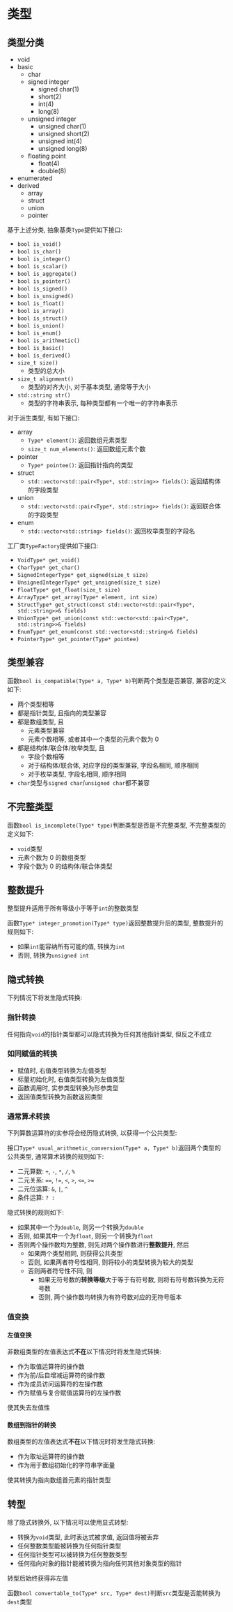 # 类型

## 类型分类

- void
- basic
  - char
  - signed integer
    - signed char(1)
    - short(2)
    - int(4)
    - long(8)
  - unsigned integer
    - unsigned char(1)
    - unsigned short(2)
    - unsigned int(4)
    - unsigned long(8)
  - floating point
    - float(4)
    - double(8)
- enumerated
- derived
  - array
  - struct
  - union
  - pointer

基于上述分类, 抽象基类`Type`提供如下接口:

- `bool is_void()`
- `bool is_char()`
- `bool is_integer()`
- `bool is_scalar()`
- `bool is_aggregate()`
- `bool is_pointer()`
- `bool is_signed()`
- `bool is_unsigned()`
- `bool is_float()`
- `bool is_array()`
- `bool is_struct()`
- `bool is_union()`
- `bool is_enum()`
- `bool is_arithmetic()`
- `bool is_basic()`
- `bool is_derived()`
- `size_t size()`
  - 类型的总大小
- `size_t alignment()`
  - 类型的对齐大小, 对于基本类型, 通常等于大小
- `std::string str()`
  - 类型的字符串表示, 每种类型都有一个唯一的字符串表示

对于派生类型, 有如下接口:

- array
  - `Type* element()`: 返回数组元素类型
  - `size_t num_elements()`: 返回数组元素个数
- pointer
  - `Type* pointee()`: 返回指针指向的类型
- struct
  - `std::vector<std::pair<Type*, std::string>> fields()`: 返回结构体的字段类型
- union
  - `std::vector<std::pair<Type*, std::string>> fields()`: 返回联合体的字段类型
- enum
  - `std::vector<std::string> fields()`: 返回枚举类型的字段名

工厂类`TypeFactory`提供如下接口:

- `VoidType* get_void()`
- `CharType* get_char()`
- `SignedIntegerType* get_signed(size_t size)`
- `UnsignedIntegerType* get_unsigned(size_t size)`
- `FloatType* get_float(size_t size)`
- `ArrayType* get_array(Type* element, int size)`
- `StructType* get_struct(const std::vector<std::pair<Type*, std::string>>& fields)`
- `UnionType* get_union(const std::vector<std::pair<Type*, std::string>>& fields)`
- `EnumType* get_enum(const std::vector<std::string>& fields)`
- `PointerType* get_pointer(Type* pointee)`

## 类型兼容

函数`bool is_compatible(Type* a, Type* b)`判断两个类型是否兼容, 兼容的定义如下:

- 两个类型相等
- 都是指针类型, 且指向的类型兼容
- 都是数组类型, 且
  - 元素类型兼容
  - 元素个数相等, 或者其中一个类型的元素个数为 0
- 都是结构体/联合体/枚举类型, 且
  - 字段个数相等
  - 对于结构体/联合体, 对应字段的类型兼容, 字段名相同, 顺序相同
  - 对于枚举类型, 字段名相同, 顺序相同
- `char`类型与`signed char`/`unsigned char`都不兼容

## 不完整类型

函数`bool is_incomplete(Type* type)`判断类型是否是不完整类型, 不完整类型的定义如下:

- `void`类型
- 元素个数为 0 的数组类型
- 字段个数为 0 的结构体/联合体类型

## 整数提升

整型提升适用于所有等级小于等于`int`的整数类型

函数`Type* integer_promotion(Type* type)`返回整数提升后的类型, 整数提升的规则如下:

- 如果`int`能容纳所有可能的值, 转换为`int`
- 否则, 转换为`unsigned int`

## 隐式转换

下列情况下将发生隐式转换:

### 指针转换

任何指向`void`的指针类型都可以隐式转换为任何其他指针类型, 但反之不成立

### 如同赋值的转换

- 赋值时, 右值类型转换为左值类型
- 标量初始化时, 右值类型转换为左值类型
- 函数调用时, 实参类型转换为形参类型
- 返回值类型转换为函数返回类型

### 通常算术转换

下列算数运算符的实参将会经历隐式转换, 以获得一个公共类型:

接口`Type* usual_arithmetic_conversion(Type* a, Type* b)`返回两个类型的公共类型, 通常算术转换的规则如下:

- 二元算数: `+`, `-`, `*`, `/`, `%`
- 二元关系: `==`, `!=`, `<`, `>`, `<=`, `>=`
- 二元位运算: `&`, `|`, `^`
- 条件运算: `? :`

隐式转换的规则如下:

- 如果其中一个为`double`, 则另一个转换为`double`
- 否则, 如果其中一个为`float`, 则另一个转换为`float`
- 否则两个操作数均为整数, 则先对两个操作数进行**整数提升**, 然后
  - 如果两个类型相同, 则获得公共类型
  - 否则, 如果两者符号性相同, 则将较小的类型转换为较大的类型
  - 否则两者符号性不同, 则
    - 如果无符号数的**转换等级**大于等于有符号数, 则将有符号数转换为无符号数
    - 否则, 两个操作数均转换为有符号数对应的无符号版本

### 值变换

#### 左值变换

非数组类型的左值表达式**不在**以下情况时将发生隐式转换:

- 作为取值运算符的操作数
- 作为前/后自增减运算符的操作数
- 作为成员访问运算符的左操作数
- 作为赋值与复合赋值运算符的左操作数

使其失去左值性

#### 数组到指针的转换

数组类型的左值表达式**不在**以下情况时将发生隐式转换:

- 作为取址运算符的操作数
- 作为用于数组初始化的字符串字面量

使其转换为指向数组首元素的指针类型

## 转型

除了隐式转换外, 以下情况可以使用显式转型:

- 转换为`void`类型, 此时表达式被求值, 返回值将被丢弃
- 任何整数类型能被转换为任何指针类型
- 任何指针类型可以被转换为任何整数类型
- 任何指向对象的指针能被转换为指向任何其他对象类型的指针

转型后始终获得非左值

函数`bool convertable_to(Type* src, Type* dest)`判断`src`类型是否能转换为`dest`类型
